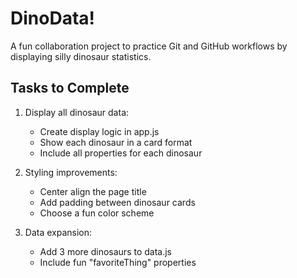 # DinoData!

A fun collaboration project to practice Git and GitHub workflows by displaying silly dinosaur statistics.

## Tasks to Complete

1. Display all dinosaur data:
   - Create display logic in app.js
   - Show each dinosaur in a card format
   - Include all properties for each dinosaur

2. Styling improvements:
   - Center align the page title
   - Add padding between dinosaur cards
   - Choose a fun color scheme

3. Data expansion:
   - Add 3 more dinosaurs to data.js
   - Include fun "favoriteThing" properties

